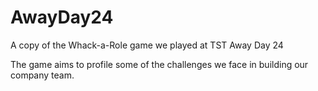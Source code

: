 # AwayDay24
A copy of the Whack-a-Role game we played at TST Away Day 24

The game aims to profile some of the challenges we face in building our company team.

